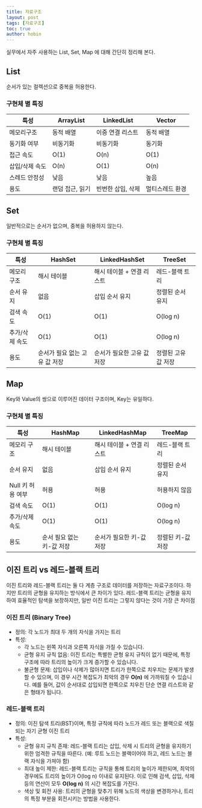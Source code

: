 ```yaml
---
title: 자료구조
layout: post
tags: [자료구조]
toc: true
author: hobin
---
```


실무에서 자주 사용하는 List, Set, Map 에 대해 간단히 정리해 본다.

## List

순서가 있는 컬렉션으로 중복을 허용한다.

### 구현체 별 특징	

|특성|ArrayList|LinkedList|Vector|
|---|---|---|---|
|메모리구조|동적 배열|이중 연결 리스트|동적 배열|
|동기화 여부|비동기화|비동기화|동기화|
|접근 속도|O(1)|O(n)|O(1)|
|삽입/삭제 속도|O(n)|O(1)|O(n)|
|스레드 안정성|낮음|낮음|높음|
|용도|랜덤 접근, 읽기|빈번한 삽입, 삭제|멀티스레드 환경|

## Set

일반적으로는 순서가 없으며, 중복을 허용하지 않는다.

### 구현체 별 특징	

| 특성| HashSet| LinkedHashSet| TreeSet|
|-|-|-|-|
| 메모리 구조| 해시 테이블| 해시 테이블 + 연결 리스트 | 레드-블랙 트리|
| 순서 유지| 없음| 삽입 순서 유지| 정렬된 순서 유지|
| 검색 속도| O(1)| O(1)| O(log n)|
| 추가/삭제 속도| O(1)| O(1)| O(log n)|
| 용도| 순서가 필요 없는 고유 값 저장 | 순서가 필요한 고유 값 저장 | 정렬된 고유 값 저장 |


## Map

Key와 Value의 쌍으로 이루어진 데이터 구조이며, Key는 유일하다.

### 구현체 별 특징	

| 특성| HashMap| LinkedHashMap| TreeMap|
|-|-|-|-|
| 메모리 구조| 해시 테이블| 해시 테이블 + 연결 리스트 | 레드-블랙 트리|
| 순서 유지| 없음| 삽입 순서 유지| 정렬된 순서 유지|
| Null 키 허용 여부| 허용| 허용| 허용하지 않음|
| 검색 속도| O(1)| O(1)| O(log n)|
| 추가/삭제 속도| O(1)| O(1)| O(log n)|
| 용도| 순서 필요 없는 키-값 저장 | 순서가 필요한 키-값 저장 | 정렬된 키-값 저장 |


## 이진 트리 vs 레드-블랙 트리
이진 트리와 레드-블랙 트리는 둘 다 계층 구조로 데이터를 저장하는 자료구조이다. 하지만 트리의 균형을 유지하는 방식에서 큰 차이가 있다. 레드-블랙 트리는 균형을 유지하여 효율적인 탐색을 보장하지만, 일반 이진 트리는 그렇지 않다는 것이 가장 큰 차이점


### 이진 트리 (Binary Tree)
- 정의: 각 노드가 최대 두 개의 자식을 가지는 트리
- 특성:	
	- 각 노드는 왼쪽 자식과 오른쪽 자식을 가질 수 있습니다.	
	- 균형 유지 규칙 없음: 이진 트리는 특별한 균형 유지 규칙이 없기 때문에, 특정 구조에 따라 트리의 높이가 크게 증가할 수 있습니다.
	- 불균형 문제: 삽입이나 삭제가 많아지면 트리가 한쪽으로 치우치는 문제가 발생할 수 있으며, 이 경우 시간 복잡도가 최악의 경우 **O(n)** 에 가까워질 수 있습니다. 예를 들어, 값이 순서대로 삽입되면 한쪽으로 치우친 단순 연결 리스트와 같은 형태가 됩니다.

### 레드-블랙 트리
- 정의: 이진 탐색 트리(BST)이며, 특정 규칙에 따라 노드가 레드 또는 블랙으로 색칠되는 자기 균형 이진 트리
- 특성:	
	- 균형 유지 규칙 존재: 레드-블랙 트리는 삽입, 삭제 시 트리의 균형을 유지하기 위한 엄격한 규칙을 따른다. (예: 루트 노드는 블랙이어야 하고, 레드 노드는 블랙 자식을 가져야 함)
	- 최대 높이 제한: 레드-블랙 트리는 규칙을 통해 트리의 높이가 제한되며, 최악의 경우에도 트리의 높이가 O(log n) 이내로 유지된다. 이로 인해 검색, 삽입, 삭제 등의 연산이 모두 **O(log n)** 의 시간 복잡도를 가진다.
	- 색상 및 회전 사용: 트리의 균형을 맞추기 위해 노드의 색상을 변경하거나, 트리의 특정 부분을 회전시키는 방법을 사용한다.